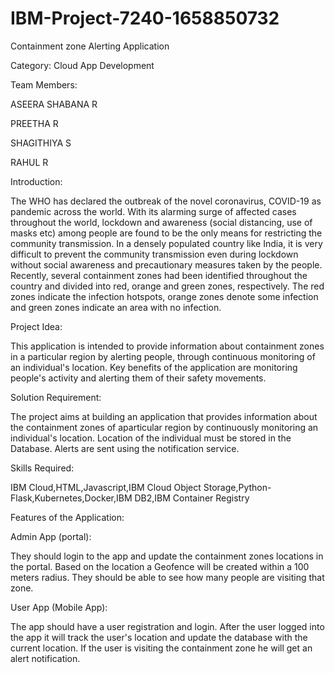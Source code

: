# IBM-Project-7240-1658850732

Containment zone Alerting Application

Category: Cloud App Development

Team Members:

ASEERA SHABANA R

PREETHA R

SHAGITHIYA S

RAHUL R


Introduction:

The WHO has declared the outbreak of the novel coronavirus, COVID-19 
as pandemic across the world. With its alarming surge of affected cases throughout the world, 
lockdown and awareness (social distancing, use of masks etc) among people are found to be the 
only means for restricting the community transmission. In a densely populated country like India, 
it is very difficult to prevent the community transmission even during lockdown without social 
awareness and precautionary measures taken by the people. Recently, several containment zones 
had been identified throughout the country and divided into red, orange and green zones, 
respectively. The red zones indicate the infection hotspots, orange zones denote some infection 
and green zones indicate an area with no infection.

Project Idea:

This application is intended to provide information about containment zones in a particular region by alerting people, through continuous monitoring of an individual's location.  Key benefits of the application are monitoring people's activity and alerting them of their safety movements.


Solution Requirement:

The project aims at building an application that provides information about the containment zones of aparticular region by continuously monitoring an individual's location. Location of the individual must be stored in the Database. Alerts are sent using the notification service. 


Skills Required:

IBM Cloud,HTML,Javascript,IBM Cloud Object Storage,Python-Flask,Kubernetes,Docker,IBM DB2,IBM Container Registry


Features of the Application:

 Admin App (portal):
 
They should login to the app and update the containment zones locations in the portal. Based on the location a Geofence will be created within a 100 meters radius. They should be able to see how many people are visiting that zone.

 User App (Mobile App):
 
The app should have a user registration and login. After the user logged into the app it will track the user's location and update the database with the current location. If the user is visiting the containment zone he will get an alert notification.





